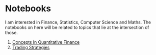 Notebooks
=========

I am interested in Finance, Statistics, Computer Science and Maths. The notebooks on here will be related to topics that lie at the intersection of those.

1. [Concepts In Quantitative Finance](https://github.com/martingaleakki/Notebooks/tree/master/Concepts_In_Quantiative_Finance)
2. [Trading Strategies](https://github.com/martingaleakki/Notebooks/tree/master/Trading_Strategies)